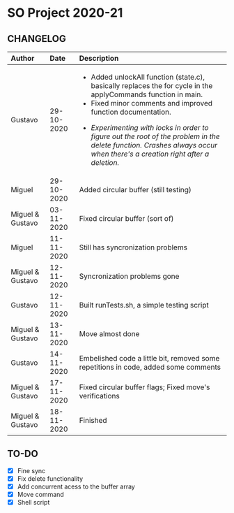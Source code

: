 # SO Project 2020-21
## CHANGELOG

| Author       | Date           | Description  |
|:------------- |:-------------| :-----|
| Gustavo      | 29-10-2020 | <ul><li>Added unlockAll function (state.c), basically replaces the for cycle in the applyCommands function in main.</li><li>Fixed minor comments and improved function documentation.</li></ul><ul><li>*Experimenting with locks in order to figure out the root of the problem in the delete function. Crashes always occur when there's a creation right after a deletion.*</li> |    
| Miguel    | 29-10-2020     |  Added circular buffer (still testing)|
| Miguel & Gustavo   | 03-11-2020     |  Fixed circular buffer (sort of)|
| Miguel    | 11-11-2020     |  Still has syncronization problems|
| Miguel & Gustavo   | 12-11-2020     |  Syncronization problems gone  |
| Gustavo      | 12-11-2020 | Built runTests.sh, a simple testing script |
| Miguel & Gustavo | 13-11-2020 | Move almost done |
| Gustavo | 14-11-2020 | Embelished code a little bit, removed some repetitions in code, added some comments |
| Miguel & Gustavo | 17-11-2020 | Fixed circular buffer flags; Fixed move's verifications |
| Miguel & Gustavo | 18-11-2020 | Finished |


## TO-DO

  - [x] Fine sync
  - [x] Fix delete functionality
  - [x] Add concurrent acess to the buffer array
  - [x] Move command
  - [x] Shell script
